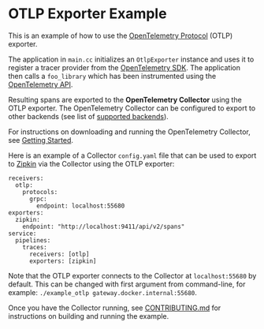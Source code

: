 # OTLP Exporter Example

This is an example of how to use the [OpenTelemetry Protocol](https://github.com/open-telemetry/opentelemetry-specification/blob/master/specification/protocol/README.md) (OTLP) exporter.

The application in `main.cc` initializes an `OtlpExporter` instance and uses it to register a tracer provider from the [OpenTelemetry SDK](https://github.com/open-telemetry/opentelemetry-cpp). The application then calls a `foo_library` which has been instrumented using the [OpenTelemetry API](https://github.com/open-telemetry/opentelemetry-cpp/tree/master/api).

Resulting spans are exported to the **OpenTelemetry Collector** using the OTLP exporter. The OpenTelemetry Collector can be configured to export to other backends (see list of [supported backends](https://github.com/open-telemetry/opentelemetry-collector/blob/master/exporter/README.md)).

For instructions on downloading and running the OpenTelemetry Collector, see [Getting Started](https://opentelemetry.io/docs/collector/about/).

Here is an example of a Collector `config.yaml` file that can be used to export to [Zipkin](https://zipkin.io/) via the Collector using the OTLP exporter:

```
receivers:
  otlp:
    protocols:
      grpc:
        endpoint: localhost:55680
exporters:
  zipkin:
    endpoint: "http://localhost:9411/api/v2/spans"
service:
  pipelines:
    traces:
      receivers: [otlp]
      exporters: [zipkin]
```

Note that the OTLP exporter connects to the Collector at `localhost:55680` by default. This can be changed with first argument from command-line, for example: `./example_otlp gateway.docker.internal:55680`.

Once you have the Collector running, see [CONTRIBUTING.md](../../CONTRIBUTING.md) for instructions on building and running the example.

